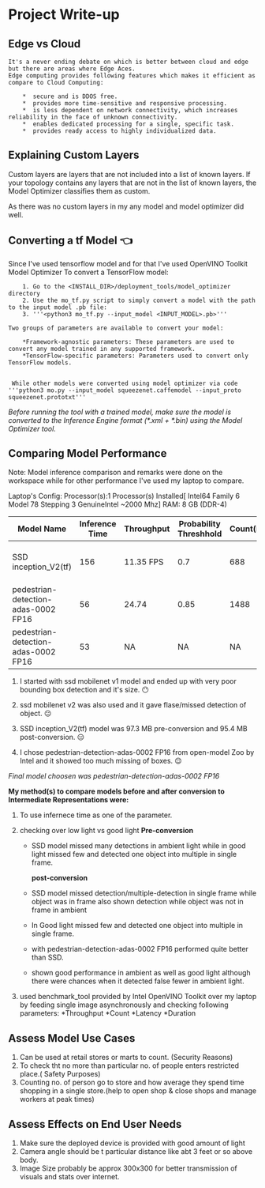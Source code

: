 # Project Write-up

## Edge vs Cloud

	It's a never ending debate on which is better between cloud and edge but there are areas where Edge Aces.
	Edge computing provides following features which makes it efficient as compare to Cloud Computing:

		*  secure and is DDOS free.
		*  provides more time-sensitive and responsive processing.
		*  is less dependent on network connectivity, which increases reliability in the face of unknown connectivity.
		*  enables dedicated processing for a single, specific task.
		*  provides ready access to highly individualized data.





## Explaining Custom Layers

Custom layers are layers that are not included into a list of known layers. If your topology contains any layers that are not in the list of known layers, the Model Optimizer classifies them as custom.

As there was no custom layers in my any model and model optimizer did well.



## Converting a tf Model :point_left:
Since I've used tensorflow model and for that I've used OpenVINO Toolkit Model Optimizer
	To convert a TensorFlow model:

		1. Go to the <INSTALL_DIR>/deployment_tools/model_optimizer directory
		2. Use the mo_tf.py script to simply convert a model with the path to the input model .pb file:
		3. '''<python3 mo_tf.py --input_model <INPUT_MODEL>.pb>'''

	Two groups of parameters are available to convert your model:

		*Framework-agnostic parameters: These parameters are used to convert any model trained in any supported framework.
		*TensorFlow-specific parameters: Parameters used to convert only TensorFlow models.
	

	 While other models were converted using model optimizer via code '''python3 mo.py --input_model squeezenet.caffemodel --input_proto squeezenet.prototxt''' 

_Before running the tool with a trained model, make sure the model is converted to the Inference Engine format (*.xml + *.bin) using the Model Optimizer tool._		




## Comparing Model Performance


Note: Model inference comparison and remarks were done on the workspace while for other performance I've used my laptop to compare.


Laptop's Config:
	Processor(s):1 Processor(s) Installed[ Intel64 Family 6 Model 78 Stepping 3 GenuineIntel ~2000 Mhz]
	RAM: 8 GB (DDR-4)


| Model Name                          | Inference Time | Throughput | Probability Threshhold | Count(iterations) | Duration   | Latency   | Remarks                                            
--------------------------------------|----------------|------------|------------------------|-------------------|------------|-----------|----------------------------------------------------
| SSD inception_V2(tf)                | 156            | 11.35 FPS  | 0.7                    | 688               | 60604 ms   | 349.49 ms | misses detection,multiple detection of same object 
| pedestrian-detection-adas-0002 FP16 | 56             | 24.74      | 0.85                   | 1488              | 6012.89 ms | 151.04 ms | misses detection                                   
| pedestrian-detection-adas-0002 FP16 | 53             | NA         | NA                     | NA                | NA         | NA        | showed detection while there was no object.        


1. I started with ssd mobilenet v1 model and ended up with very poor bounding box detection and it's size. :no_mouth: 
2. ssd mobilenet v2 was also used and it gave flase/missed detection of object. :neutral_face:
3. SSD inception_V2(tf) model was 97.3 MB pre-conversion and 95.4 MB post-conversion. :expressionless:

4. I chose pedestrian-detection-adas-0002 FP16 from open-model Zoo by Intel and it showed too much missing of boxes. :relieved:


 _Final model choosen was pedestrian-detection-adas-0002 FP16_




**My method(s) to compare models before and after conversion to Intermediate Representations
were:**

1. To use infernece time as one of the parameter. 

2. checking over low light vs good light
	   **Pre-conversion**

	* SSD model missed many detections in ambient light while in good light missed few and detected one object into multiple in single frame.

  	   **post-conversion**
	* SSD model missed detection/multiple-detection in single frame while object was in frame also shown detection while object was not in frame  in ambient 
	* In Good light missed few and detected one object into multiple in single frame.


	* with pedestrian-detection-adas-0002 FP16 performed quite better than SSD.

	* shown good performance in ambient as well as good light although there were chances when it detected false fewer in ambient light.
  

3. used benchmark_tool provided by Intel OpenVINO Toolkit over my laptop by feeding single image asynchronously and checking following parameters:
	*Throughput
	*Count
	*Latency
	*Duration

## Assess Model Use Cases

1. Can be used at retail stores or marts to count. (Security Reasons)
2. To check tht no more than particular no. of people enters restricted place.( Safety Purposes)
3. Counting no. of person go to store and how average they spend time shopping in a single store.(help to open shop & close shops and manage workers at peak times)


## Assess Effects on End User Needs

1. Make sure the deployed device is provided with good amount of light
2. Camera angle should be t particular distance like abt 3 feet or so above body.
3. Image Size probably be approx 300x300 for better transmission of visuals and stats over internet.

  
























